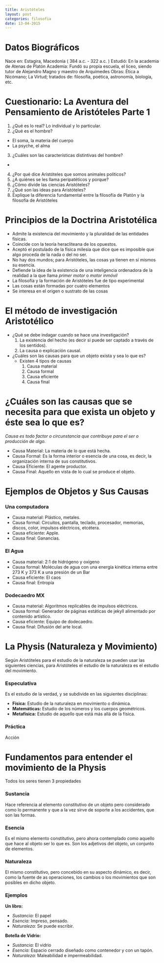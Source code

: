 ```yaml
---
title: Aristóteles
layout: post
categories: filosofia
date: 13-04-2015
---
```


# Datos Biográficos 

Nace en:  Estagira, Macedonia ( 384 a.c. - 322 a.c. )
Estudió: En la academia de Atenas de Platón 
Academia: 
  Fundó su propia escuela, el liceo, siendo tutor de Alejandro Magno y maestro de Arquímedes 
Obras: Ética a Nicómano; La Virtud; tratados de: filosofía, poética, astronomía, biología, etc.

# Cuestionario: La Aventura del Pensamiento de Aristóteles Parte 1

1.  ¿Qué es lo real?
  Lo individual y lo particular.
2.  ¿Qué es el hombre?
  * El soma, la materia del cuerpo
  * La psyche, el alma
3.  ¿Cuáles son las características distintivas del hombre?
  * 
4.  ¿Por qué dice Aristóteles que somos animales políticos?
5.  ¿A quiénes se les llama peripatéticos y porque?
6.  ¿Cómo divide las ciencias Aristóteles?
7.  ¿Qué son las ideas para Aristóteles?
8.  Explique la diferencia fundamental entre la filosofía de Platón y la filosofía de Aristóteles 

# Principios de la Doctrina Aristotélica 

* Admite la existencia del movimiento y la pluralidad de las entidades físicas.
* Coincide con la teoría heracliteana de los opuestos.
* Aceptó el postulado de la física milesia que dice que es imposible que algo proceda de la nada o del no ser.
* No hay dos mundos; para Aristóteles, las cosas ya tienen en sí mismos su esencia.
* Defiende la idea de la existencia de una inteligencia ordenadora de la realidad a la que llama *primer motor* o *motor inmóvil*
* La filosofía y la formación de Aristóteles fue de tipo experimental
* Las cosas están formadas por cuatro elementos
* Se interesa en el origen o sustrato de las cosas

# El método de investigación Aristotélico

* ¿Qué se debe indagar cuando se hace una investigación?
  1. La existencia del hecho (es decir si puede ser captado a través de los sentidos).
  2. La causa o explicación causal.
* ¿Cuáles son las causas para que un objeto exista y sea lo que es?
  - Existen 4 tipos de causas 
    1. Causa material
    2. Causa formal
    3. Causa eficiente
    4. Causa final
    
# ¿Cuáles son las causas que se necesita para que exista un objeto y  éste sea lo que es?

*Causa es todo factor o circunstancia que contribuye para el ser o producción de algo.*

- Causa Material: La materia de lo que está hecha.
- Causa Formal: Es la forma interior o esencia de una cosa, es decir, la organización interna de sus constitutivos.
- Causa Eficiente: El agente productor.
- Causa Final: Aquello en vista de lo cual se produce el objeto.

# Ejemplos de Objetos y Sus Causas

### Una computadora

- Causa material: Plástico, metales.
- Causa formal: Circuitos, pantalla, teclado, procesador, memorias, discos, color, impulsos eléctricos, etcétera.
- Causa eficiente: Apple.
- Causa final: Ganancias.

### El Agua

- Causa material: 2:1 de hidrógeno y oxígeno
- Causa formal: Moléculas de agua con una energía kinética interna entre 273 K y 373 K a una presión de un Bar
- Causa eficiente: El caos
- Causa final: Entropía

### Dodecaedro MX

- Causa material: Algoritmos replicables de impulsos eléctricos.
- Causa formal: Generador de páginas estáticas de jekyll alimentado por contenido artístico.
- Causa eficiente: Equipo de dodecaedro.
- Causa final: Difusión del arte local. 

# La Physis (Naturaleza y Movimiento)

Según Aristóteles para el estudio de la naturaleza se pueden usar las siguientes ciencias, para Aristóteles el estudio de la naturaleza es el estudio del movimiento.

### Especulativa

Es el estudio de la verdad, y se subdivide en las siguientes disciplinas:

* __Física:__ Estudio de la naturaleza en movimiento o dinámica.
* __Matemáticas:__ Estudio de los números y los cuerpos geométricos.
* __Metafísica:__ Estudio de aquello que está más allá de la física.

### Práctica

Acción

#  Fundamentos para entender el movimiento de la Physis

Todos los seres tienen 3 propiedades

### Sustancia

Hace referencia al elemento constitutivo de un objeto pero considerado como lo permanente y que a la vez sirve de soporte a los accidentes, que son las formas.

### Esencia

Es el mismo elemento constitutivo, pero ahora contemplado como aquello que hace al objeto ser lo que es. Son los adjetivos del objeto, un conjunto de elementos.

### Naturaleza

El mismo constitutivo, pero concebido en su aspecto dinámico, es decir, como la fuente de as operaciones, los cambios o los movimientos que son posibles en dicho objeto.

### Ejemplos

__Un libro:__
* _Sustancia:_ El papel
* _Esencia:_ Impreso, pensado.
* _Naturaleza:_ Se puede escribir.

__Botella de Vidrio:__
* _Sustancia:_ El vidrio
* _Esencia:_ Espacio cerrado diseñado como contenedor y con un tapón.
* _Naturaleza:_ Maleabilidad e impermeabilidad.

